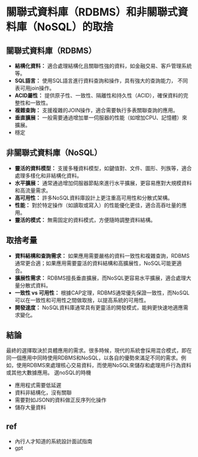 # 關聯式資料庫（RDBMS）和非關聯式資料庫（NoSQL）的取捨

## 關聯式資料庫（RDBMS）
- **結構化資料：** 適合處理結構化且關聯性強的資料，如金融交易、客戶管理系統等。
- **SQL語言：** 使用SQL語言進行資料查詢和操作，具有強大的查詢能力， 不同表可用join操作。
- **ACID屬性：** 提供原子性、一致性、隔離性和持久性（ACID），確保資料的完整性和一致性。
- **複雜查詢：** 支援複雜的JOIN操作，適合需要執行多表關聯查詢的應用。
- **垂直擴展：** 一般需要通過增加單一伺服器的性能（如增加CPU、記憶體）來擴展。
- 穩定

## 非關聯式資料庫（NoSQL）
- **靈活的資料模型：** 支援多種資料模型，如鍵值對、文件、圖形、列族等，適合處理多樣化和非結構化資料。
- **水平擴展：** 通常通過增加伺服器節點來進行水平擴展，更容易應對大規模資料和高流量需求。
- **高可用性：** 許多NoSQL資料庫設計上更注重高可用性和分散式架構。
- **性能：** 對於特定操作（如讀取或寫入）的性能優化更佳，適合高吞吐量的應用。
- **靈活的模式：** 無需固定的資料模式，方便隨時調整資料結構。

## 取捨考量
- **資料結構和查詢需求：** 如果應用需要嚴格的資料一致性和複雜查詢，RDBMS通常更合適；如果應用需要靈活的資料結構和高擴展性，NoSQL可能更適合。
- **擴展性需求：** RDBMS擅長垂直擴展，而NoSQL更容易水平擴展，適合處理大量分散式資料。
- **一致性 vs 可用性：** 根據CAP定理，RDBMS通常優先保證一致性，而NoSQL可以在一致性和可用性之間做取捨，以提高系統的可用性。
- **開發速度：** NoSQL資料庫通常具有更靈活的開發模式，能夠更快速地適應需求變化。

## 結論
最終的選擇取決於具體應用的需求。很多時候，現代的系統會採用混合模式，即在同一個應用中同時使用RDBMS和NoSQL，以各自的優勢來滿足不同的需求。例如，使用RDBMS來處理核心交易資料，而使用NoSQL來儲存和處理用戶行為資料或其他大數據應用。
選noSQL的時機
* 應用程式需要低延遲
* 資料非結構化，沒有關聯
* 需要對如JSON的資料做正反序列化操作
* 儲存大量資料

## ref
* 內行人才知道的系統設計面試指南
* gpt